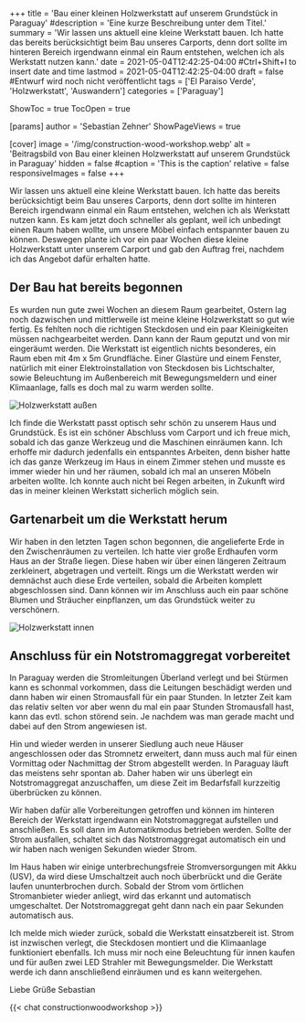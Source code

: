 +++
title = 'Bau einer kleinen Holzwerkstatt auf unserem Grundstück in Paraguay'
#description = 'Eine kurze Beschreibung unter dem Titel.'
summary = 'Wir lassen uns aktuell eine kleine Werkstatt bauen. Ich hatte das bereits berücksichtigt beim Bau unseres Carports, denn dort sollte im hinteren Bereich irgendwann einmal ein Raum entstehen, welchen ich als Werkstatt nutzen kann.'
date = 2021-05-04T12:42:25-04:00 #Ctrl+Shift+I to insert date and time
lastmod = 2021-05-04T12:42:25-04:00
draft = false #Entwurf wird noch nicht veröffentlicht
tags = ['El Paraiso Verde', 'Holzwerkstatt', 'Auswandern']
categories = ['Paraguay']

ShowToc = true
TocOpen = true

[params]
    author = 'Sebastian Zehner'
    ShowPageViews = true

[cover]
    image = '/img/construction-wood-workshop.webp'
    alt = 'Beitragsbild von Bau einer kleinen Holzwerkstatt auf unserem Grundstück in Paraguay'
    hidden = false
    #caption = 'This is the caption'
    relative = false
    responsiveImages = false
+++

Wir lassen uns aktuell eine kleine Werkstatt bauen. Ich hatte das bereits berücksichtigt beim Bau unseres Carports, denn dort sollte im hinteren Bereich irgendwann einmal ein Raum entstehen, welchen ich als Werkstatt nutzen kann. Es kam jetzt doch schneller als geplant, weil ich unbedingt einen Raum haben wollte, um unsere Möbel einfach entspannter bauen zu können. Deswegen plante ich vor ein paar Wochen diese kleine Holzwerkstatt unter unserem Carport und gab den Auftrag frei, nachdem ich das Angebot dafür erhalten hatte.

## Der Bau hat bereits begonnen

Es wurden nun gute zwei Wochen an diesem Raum gearbeitet, Ostern lag noch dazwischen und mittlerweile ist meine kleine Holzwerkstatt so gut wie fertig. Es fehlten noch die richtigen Steckdosen und ein paar Kleinigkeiten müssen nachgearbeitet werden. Dann kann der Raum geputzt und von mir eingeräumt werden. Die Werkstatt ist eigentlich nichts besonderes, ein Raum eben mit 4m x 5m Grundfläche. Einer Glastüre und einem Fenster, natürlich mit einer Elektroinstallation von Steckdosen bis Lichtschalter, sowie Beleuchtung im Außenbereich mit Bewegungsmeldern und einer Klimaanlage, falls es doch mal zu warm werden sollte.

![Holzwerkstatt außen](/img/galleries/construction-wood-workshop/wood-workshop-outside.webp)

Ich finde die Werkstatt passt optisch sehr schön zu unserem Haus und Grundstück. Es ist ein schöner Abschluss vom Carport und ich freue mich, sobald ich das ganze Werkzeug und die Maschinen einräumen kann. Ich erhoffe mir dadurch jedenfalls ein entspanntes Arbeiten, denn bisher hatte ich das ganze Werkzeug im Haus in einem Zimmer stehen und musste es immer wieder hin und her räumen, sobald ich mal an unseren Möbeln arbeiten wollte. Ich konnte auch nicht bei Regen arbeiten, in Zukunft wird das in meiner kleinen Werkstatt sicherlich möglich sein.

## Gartenarbeit um die Werkstatt herum

Wir haben in den letzten Tagen schon begonnen, die angelieferte Erde in den Zwischenräumen zu verteilen. Ich hatte vier große Erdhaufen vorm Haus an der Straße liegen. Diese haben wir über einen längeren Zeitraum zerkleinert, abgetragen und verteilt. Rings um die Werkstatt werden wir demnächst auch diese Erde verteilen, sobald die Arbeiten komplett abgeschlossen sind. Dann können wir im Anschluss auch ein paar schöne Blumen und Sträucher einpflanzen, um das Grundstück weiter zu verschönern.

![Holzwerkstatt innen](/img/galleries/construction-wood-workshop/wood-workshop-inside.webp)

## Anschluss für ein Notstromaggregat vorbereitet

In Paraguay werden die Stromleitungen Überland verlegt und bei Stürmen kann es schonmal vorkommen, dass die Leitungen beschädigt werden und dann haben wir einen Stromausfall für ein paar Stunden. In letzter Zeit kam das relativ selten vor aber wenn du mal ein paar Stunden Stromausfall hast, kann das evtl. schon störend sein. Je nachdem was man gerade macht und dabei auf den Strom angewiesen ist.

Hin und wieder werden in unserer Siedlung auch neue Häuser angeschlossen oder das Stromnetz erweitert, dann muss auch mal für einen Vormittag oder Nachmittag der Strom abgestellt werden. In Paraguay läuft das meistens sehr spontan ab. Daher haben wir uns überlegt ein Notstromaggregat anzuschaffen, um diese Zeit im Bedarfsfall kurzzeitig überbrücken zu können.

Wir haben dafür alle Vorbereitungen getroffen und können im hinteren Bereich der Werkstatt irgendwann ein Notstromaggregat aufstellen und anschließen. Es soll dann im Automatikmodus betrieben werden. Sollte der Strom ausfallen, schaltet sich das Notstromaggregat automatisch ein und wir haben nach wenigen Sekunden wieder Strom.

Im Haus haben wir einige unterbrechungsfreie Stromversorgungen mit Akku (USV), da wird diese Umschaltzeit auch noch überbrückt und die Geräte laufen ununterbrochen durch. Sobald der Strom vom örtlichen Stromanbieter wieder anliegt, wird das erkannt und automatisch umgeschaltet. Der Notstromaggregat geht dann nach ein paar Sekunden automatisch aus.

Ich melde mich wieder zurück, sobald die Werkstatt einsatzbereit ist. Strom ist inzwischen verlegt, die Steckdosen montiert und die Klimaanlage funktioniert ebenfalls. Ich muss mir noch eine Beleuchtung für innen kaufen und für außen zwei LED Strahler mit Bewegungsmelder. Die Werkstatt werde ich dann anschließend einräumen und es kann weitergehen.

Liebe Grüße
Sebastian

{{< chat constructionwoodworkshop >}}


